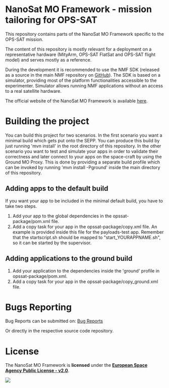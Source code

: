 # NanoSat MO Framework - mission tailoring for OPS-SAT
This repository contains parts of the NanoSat MO Framework specific to the OPS-SAT mission.

The content of this repository is mostly relevant for a deployment on a representative hardware (MityArm, OPS-SAT FlatSat and OPS-SAT flight model) and serves mostly as a reference.

During the development it is recommended to use the NMF SDK (released as a source in the main NMF repository on [GitHub]).
The SDK is based on a simulator, providing most of the platform functionalities accessible to the experimenter. Simulator allows running NMF applications without an access to a real satellite hardware.

The official website of the NanoSat MO Framework is available [here].

# Building the project
You can build this project for two scenarios. In the first scenario you want a minimal build which gets put onto the SEPP. You can produce this build by just running 'mvn install' in the root directory of 
this repository. In the other scenario you want to test and simulate your apps in order to validate their correctness and later connect to your apps on the space-craft by using the Ground MO Proxy. 
This is done by providing a separate build profile which can be invoked by running 'mvn install -Pground' inside the main directory of this repository.

## Adding apps to the default build
If you want your app to be included in the minimal default build, you have to take two steps.
1. Add your app to the global dependencies in the opssat-package/pom.xml file.
2. Add a copy task for your app in the opssat-package/copy.xml file. An example is provided inside this file for the payloads-test app.
Remember that the startscript.sh should be mapped to "start\_YOURAPPNAME.sh", so it can be started by the supervisor.

## Adding applications to the ground build
1. Add your application to the dependencies inside the 'ground' profile in opssat-package/pom.xml.
2. Add a copy task for your app in the opssat-package/copy\_ground.xml file. 

# Bugs Reporting
Bug Reports can be submitted on: [Bug Reports]

Or directly in the respective source code repository.

# License
The NanoSat MO Framework is **licensed** under the **[European Space Agency Public License - v2.0]**.

[![][ESAImage]][website]
	
	
[ESAImage]: http://www.esa.int/esalogo/images/logotype/img_colorlogo_darkblue.gif
[here]: https://nanosat-mo-framework.github.io/
[European Space Agency Public License - v2.0]: https://github.com/esa/CCSDS_MO_TRANS/blob/master/LICENCE.md
[GitHub]: https://github.com/esa/nanosat-mo-framework
[Bug Reports]: https://github.com/esa/nanosat-mo-framework/issues
[website]: http://www.esa.int/
